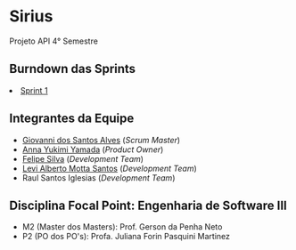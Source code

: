 # Sirius
Projeto API 4° Semestre

<h2>Burndown das Sprints</h2>
<li><a href="https://fatecspgov-my.sharepoint.com/:x:/r/personal/anna_yamada_fatec_sp_gov_br/_layouts/15/Doc.aspx?sourcedoc=%7BC1E41090-53E3-48A5-BCEB-292BA350FE4B%7D&file=Sirius%20-%20Burndown.xlsx&action=default&mobileredirect=true"> Sprint 1</a>
  
<h2>Integrantes da Equipe</h2>
<ul>
       <li><a href="https://www.linkedin.com/in/giovanni-santos-546412154/">Giovanni dos Santos Alves</a> (<i>Scrum Master</i>)
       <li><a href="https://www.linkedin.com/in/anna-yukimi-yamada-6ba23b149/">Anna Yukimi Yamada</a> (<i>Product Owner</i>)
       <li><a href="https://www.linkedin.com/in/felipe-silva-13b3b61a0/">Felipe Silva</a> (<i>Development Team</i>)
       <li><a href="https://www.linkedin.com/in/levi-motta-5001a2173/">Levi Alberto Motta Santos</a> (<i>Development Team</i>)
       <li> Raul Santos Iglesias</a> (<i>Development Team</i>)
</ul>
<h2> Disciplina Focal Point: Engenharia de Software III</h2>
<ul>
       <li>M2 (Master dos Masters): Prof. Gerson da Penha Neto
       <li>P2 (PO dos PO's): Profa. Juliana Forin Pasquini Martinez
</ul>

